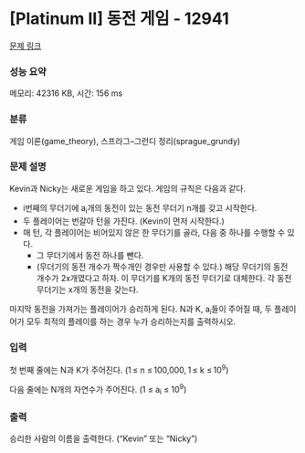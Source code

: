# [Platinum II] 동전 게임 - 12941 

[문제 링크](https://www.acmicpc.net/problem/12941) 

### 성능 요약

메모리: 42316 KB, 시간: 156 ms

### 분류

게임 이론(game_theory), 스프라그–그런디 정리(sprague_grundy)

### 문제 설명

<p>Kevin과 Nicky는 새로운 게임을 하고 있다. 게임의 규칙은 다음과 같다.</p>

<ul>
	<li>i번째의 무더기에 a<sub>i</sub>개의 동전이 있는 동전 무더기 n개를 갖고 시작한다.</li>
	<li>두 플레이어는 번갈아 턴을 가진다. (Kevin이 먼저 시작한다.)</li>
	<li>매 턴, 각 플레이어는 비어있지 않은 한 무더기를 골라, 다음 중 하나를 수행할 수 있다.
	<ul style="list-style-type:square">
		<li>그 무더기에서 동전 하나를 뺀다.</li>
		<li>(무더기의 동전 개수가 짝수개인 경우만 사용할 수 있다.) 해당 무더기의 동전 개수가 2x개였다고 하자. 이 무더기를 K개의 동전 무더기로 대체한다. 각 동전 무더기는 x개의 동전을 갖는다.</li>
	</ul>
	</li>
</ul>

<p>마지막 동전을 가져가는 플레이어가 승리하게 된다. N과 K, a<sub>i</sub>들이 주어질 때, 두 플레이어가 모두 최적의 플레이를 하는 경우 누가 승리하는지를 출력하시오.</p>

### 입력 

 <p>첫 번째 줄에는 N과 K가 주어진다. (1 ≤ n ≤ 100,000, 1 ≤ k ≤ 10<sup>9</sup>)</p>

<p>다음 줄에는 N개의 자연수가 주어진다. (1 ≤ a<sub>i</sub> ≤ 10<sup>9</sup>)</p>

### 출력 

 <p>승리한 사람의 이름을 출력한다. (“Kevin” 또는 “Nicky”)</p>

